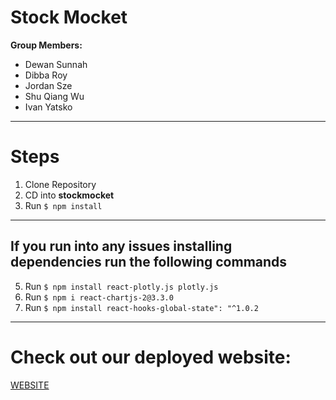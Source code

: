 # Stock Mocket
**Group Members:**
* Dewan Sunnah
* Dibba Roy
* Jordan Sze
* Shu Qiang Wu
* Ivan Yatsko
 
 
 
---
 
 
# Steps
 
 
1. Clone Repository
2. CD into **stockmocket**
3. Run `$ npm install`
 
 
 
---
 
## If you run into any issues installing dependencies run the following commands
 
5. Run `$ npm install react-plotly.js plotly.js`
6. Run `$ npm i react-chartjs-2@3.3.0`
7. Run `$ npm install react-hooks-global-state": "^1.0.2`
 
> 
 
---
# Check out our deployed website:
[WEBSITE](https://stock-market-api.github.io/Stock-Market-API-CS499/)
